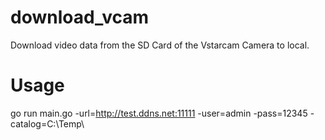 # download_vcam
Download video data from the SD Card of the Vstarcam Camera to local.
# Usage
go run main.go -url=http://test.ddns.net:11111 -user=admin -pass=12345 -catalog=C:\\Temp\\

